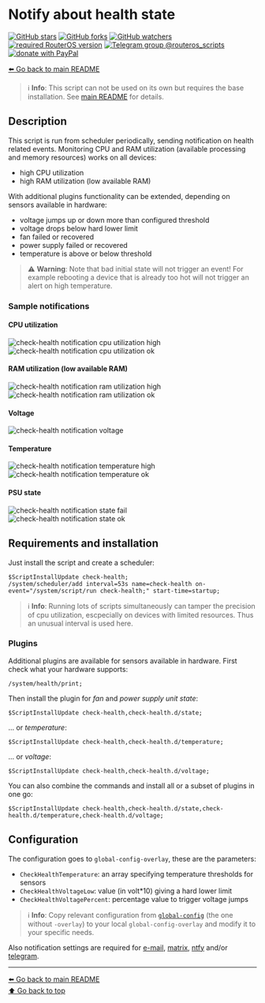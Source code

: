 Notify about health state
=========================

[![GitHub stars](https://img.shields.io/github/stars/eworm-de/routeros-scripts?logo=GitHub&style=flat&color=red)](https://github.com/eworm-de/routeros-scripts/stargazers)
[![GitHub forks](https://img.shields.io/github/forks/eworm-de/routeros-scripts?logo=GitHub&style=flat&color=green)](https://github.com/eworm-de/routeros-scripts/network)
[![GitHub watchers](https://img.shields.io/github/watchers/eworm-de/routeros-scripts?logo=GitHub&style=flat&color=blue)](https://github.com/eworm-de/routeros-scripts/watchers)
[![required RouterOS version](https://img.shields.io/badge/RouterOS-7.15-yellow?style=flat)](https://mikrotik.com/download/changelogs/)
[![Telegram group @routeros_scripts](https://img.shields.io/badge/Telegram-%40routeros__scripts-%2326A5E4?logo=telegram&style=flat)](https://t.me/routeros_scripts)
[![donate with PayPal](https://img.shields.io/badge/Like_it%3F-Donate!-orange?logo=githubsponsors&logoColor=orange&style=flat)](https://www.paypal.com/cgi-bin/webscr?cmd=_s-xclick&hosted_button_id=A4ZXBD6YS2W8J)

[⬅️ Go back to main README](../README.md)

> ℹ️ **Info**: This script can not be used on its own but requires the base
> installation. See [main README](../README.md) for details.

Description
-----------

This script is run from scheduler periodically, sending notification on
health related events. Monitoring CPU and RAM utilization (available
processing and memory resources) works on all devices:

* high CPU utilization
* high RAM utilization (low available RAM)

With additional plugins functionality can be extended, depending on
sensors available in hardware:

* voltage jumps up or down more than configured threshold
* voltage drops below hard lower limit
* fan failed or recovered
* power supply failed or recovered
* temperature is above or below threshold

> ⚠️ **Warning**: Note that bad initial state will not trigger an event! For
> example rebooting a device that is already too hot will not trigger an
> alert on high temperature.

### Sample notifications

#### CPU utilization

![check-health notification cpu utilization high](check-health.d/notification-01-cpu-utilization-high.avif)  
![check-health notification cpu utilization ok](check-health.d/notification-02-cpu-utilization-ok.avif)

#### RAM utilization (low available RAM)

![check-health notification ram utilization high](check-health.d/notification-03-ram-utilization-high.avif)  
![check-health notification ram utilization ok](check-health.d/notification-04-ram-utilization-ok.avif)

#### Voltage

![check-health notification voltage](check-health.d/notification-05-voltage.avif)

#### Temperature

![check-health notification temperature high](check-health.d/notification-06-temperature-high.avif)  
![check-health notification temperature ok](check-health.d/notification-07-temperature-ok.avif)

#### PSU state

![check-health notification state fail](check-health.d/notification-08-state-fail.avif)  
![check-health notification state ok](check-health.d/notification-09-state-ok.avif)

Requirements and installation
-----------------------------

Just install the script and create a scheduler:

    $ScriptInstallUpdate check-health;
    /system/scheduler/add interval=53s name=check-health on-event="/system/script/run check-health;" start-time=startup;

> ℹ️ **Info**: Running lots of scripts simultaneously can tamper the
> precision of cpu utilization, escpecially on devices with limited
> resources. Thus an unusual interval is used here.

### Plugins

Additional plugins are available for sensors available in hardware. First
check what your hardware supports:

    /system/health/print;

Then install the plugin for *fan* and *power supply unit* *state*:

    $ScriptInstallUpdate check-health,check-health.d/state;

... or *temperature*:

    $ScriptInstallUpdate check-health,check-health.d/temperature;

... or *voltage*:

    $ScriptInstallUpdate check-health,check-health.d/voltage;

You can also combine the commands and install all or a subset of plugins
in one go:

    $ScriptInstallUpdate check-health,check-health.d/state,check-health.d/temperature,check-health.d/voltage;

Configuration
-------------

The configuration goes to `global-config-overlay`, these are the parameters:

* `CheckHealthTemperature`: an array specifying temperature thresholds for sensors
* `CheckHealthVoltageLow`: value (in volt*10) giving a hard lower limit
* `CheckHealthVoltagePercent`: percentage value to trigger voltage jumps

> ℹ️ **Info**: Copy relevant configuration from
> [`global-config`](../global-config.rsc) (the one without `-overlay`) to
> your local `global-config-overlay` and modify it to your specific needs.

Also notification settings are required for
[e-mail](mod/notification-email.md),
[matrix](mod/notification-matrix.md),
[ntfy](mod/notification-ntfy.md) and/or
[telegram](mod/notification-telegram.md).

---
[⬅️ Go back to main README](../README.md)  
[⬆️ Go back to top](#top)
